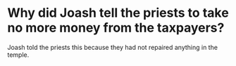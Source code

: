 # Why did Joash tell the priests to take no more money from the taxpayers?

Joash told the priests this because they had not repaired anything in the temple.
